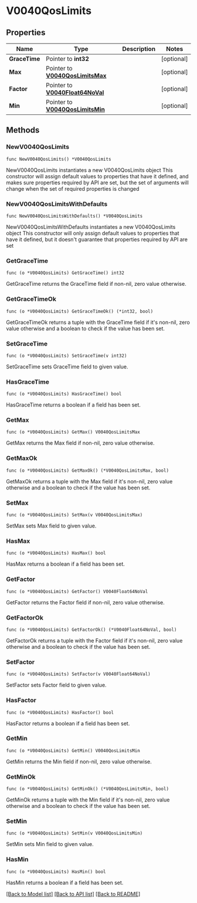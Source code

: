 # V0040QosLimits

## Properties

Name | Type | Description | Notes
------------ | ------------- | ------------- | -------------
**GraceTime** | Pointer to **int32** |  | [optional] 
**Max** | Pointer to [**V0040QosLimitsMax**](V0040QosLimitsMax.md) |  | [optional] 
**Factor** | Pointer to [**V0040Float64NoVal**](V0040Float64NoVal.md) |  | [optional] 
**Min** | Pointer to [**V0040QosLimitsMin**](V0040QosLimitsMin.md) |  | [optional] 

## Methods

### NewV0040QosLimits

`func NewV0040QosLimits() *V0040QosLimits`

NewV0040QosLimits instantiates a new V0040QosLimits object
This constructor will assign default values to properties that have it defined,
and makes sure properties required by API are set, but the set of arguments
will change when the set of required properties is changed

### NewV0040QosLimitsWithDefaults

`func NewV0040QosLimitsWithDefaults() *V0040QosLimits`

NewV0040QosLimitsWithDefaults instantiates a new V0040QosLimits object
This constructor will only assign default values to properties that have it defined,
but it doesn't guarantee that properties required by API are set

### GetGraceTime

`func (o *V0040QosLimits) GetGraceTime() int32`

GetGraceTime returns the GraceTime field if non-nil, zero value otherwise.

### GetGraceTimeOk

`func (o *V0040QosLimits) GetGraceTimeOk() (*int32, bool)`

GetGraceTimeOk returns a tuple with the GraceTime field if it's non-nil, zero value otherwise
and a boolean to check if the value has been set.

### SetGraceTime

`func (o *V0040QosLimits) SetGraceTime(v int32)`

SetGraceTime sets GraceTime field to given value.

### HasGraceTime

`func (o *V0040QosLimits) HasGraceTime() bool`

HasGraceTime returns a boolean if a field has been set.

### GetMax

`func (o *V0040QosLimits) GetMax() V0040QosLimitsMax`

GetMax returns the Max field if non-nil, zero value otherwise.

### GetMaxOk

`func (o *V0040QosLimits) GetMaxOk() (*V0040QosLimitsMax, bool)`

GetMaxOk returns a tuple with the Max field if it's non-nil, zero value otherwise
and a boolean to check if the value has been set.

### SetMax

`func (o *V0040QosLimits) SetMax(v V0040QosLimitsMax)`

SetMax sets Max field to given value.

### HasMax

`func (o *V0040QosLimits) HasMax() bool`

HasMax returns a boolean if a field has been set.

### GetFactor

`func (o *V0040QosLimits) GetFactor() V0040Float64NoVal`

GetFactor returns the Factor field if non-nil, zero value otherwise.

### GetFactorOk

`func (o *V0040QosLimits) GetFactorOk() (*V0040Float64NoVal, bool)`

GetFactorOk returns a tuple with the Factor field if it's non-nil, zero value otherwise
and a boolean to check if the value has been set.

### SetFactor

`func (o *V0040QosLimits) SetFactor(v V0040Float64NoVal)`

SetFactor sets Factor field to given value.

### HasFactor

`func (o *V0040QosLimits) HasFactor() bool`

HasFactor returns a boolean if a field has been set.

### GetMin

`func (o *V0040QosLimits) GetMin() V0040QosLimitsMin`

GetMin returns the Min field if non-nil, zero value otherwise.

### GetMinOk

`func (o *V0040QosLimits) GetMinOk() (*V0040QosLimitsMin, bool)`

GetMinOk returns a tuple with the Min field if it's non-nil, zero value otherwise
and a boolean to check if the value has been set.

### SetMin

`func (o *V0040QosLimits) SetMin(v V0040QosLimitsMin)`

SetMin sets Min field to given value.

### HasMin

`func (o *V0040QosLimits) HasMin() bool`

HasMin returns a boolean if a field has been set.


[[Back to Model list]](../README.md#documentation-for-models) [[Back to API list]](../README.md#documentation-for-api-endpoints) [[Back to README]](../README.md)


